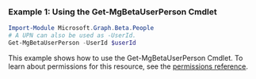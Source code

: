 ### Example 1: Using the Get-MgBetaUserPerson Cmdlet
```powershell
Import-Module Microsoft.Graph.Beta.People
# A UPN can also be used as -UserId.
Get-MgBetaUserPerson -UserId $userId
```
This example shows how to use the Get-MgBetaUserPerson Cmdlet.
To learn about permissions for this resource, see the [permissions reference](/graph/permissions-reference).
